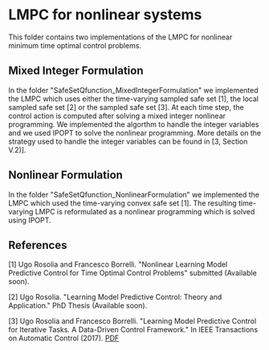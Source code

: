 # LMPC for nonlinear systems

This folder contains two implementations of the LMPC for nonlinear minimum time optimal control problems.

## Mixed Integer Formulation

In the folder "SafeSetQfunction_MixedIntegerFormulation" we implemented the LMPC which uses either the time-varying sampled safe set [1], the local sampled safe set [2] or the sampled safe set [3]. At each time step, the control action is computed after solving a mixed integer nonlinear programming. We implemented the algorthm to handle the integer variables and we used IPOPT to solve the nonlinear programming. More details on the strategy used to handle the integer variables can be found in [3, Section V.2)].

## Nonlinear Formulation

In the folder "SafeSetQfunction_NonlinearFormulation" we implemented the LMPC which used the time-varying convex safe set [1]. The resulting time-varying LMPC is reformulated as a nonlinear programming which is solved using IPOPT.

## References 

[1] Ugo Rosolia and Francesco Borrelli. "Nonlinear  Learning  Model  Predictive  Control  for Time  Optimal  Control  Problems" submitted (Available soon).

[2] Ugo Rosolia. "Learning Model Predictive Control: Theory and Application." PhD Thesis (Available soon).

[3] Ugo Rosolia and Francesco Borrelli. "Learning Model Predictive Control for Iterative Tasks. A Data-Driven Control Framework." In IEEE Transactions on Automatic Control (2017). [PDF](https://ieeexplore.ieee.org/document/8039204/)
